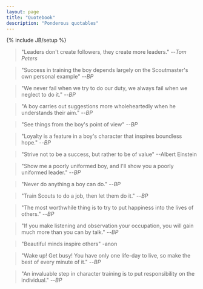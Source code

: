 ```yaml
---
layout: page
title: "Quotebook"
description: "Ponderous quotables"
---
```

{% include JB/setup %}

>"Leaders don't create followers, they create more leaders." --_Tom Peters_

>"Success in training the boy depends largely on the Scoutmaster's own personal example" --_BP_

>"We never fail when we try to do our duty, we always fail when we neglect to do it." --_BP_

>"A boy carries out suggestions more wholeheartedly when he understands their aim." --_BP_

>"See things from the boy's point of view" --_BP_

>"Loyalty is a feature in a boy's character that inspires boundless hope." --_BP_

>"Strive not to be a success, but rather to be of value" --Albert Einstein

>"Show me a poorly uniformed boy, and I'll show you a poorly uniformed leader." --_BP_

>"Never do anything a boy can do." --_BP_

>"Train Scouts to do a job, then let them do it." --_BP_

>"The most worthwhile thing is to try to put happiness into the lives of others." --_BP_

>"If you make listening and observation your occupation, you will gain much more than you can by talk." --_BP_

>"Beautiful minds inspire others" -anon

>"Wake up! Get busy! You have only one life-day to live, so make the best of every minute of it." --_BP_

>"An invaluable step in character training is to put responsibility on the individual." --_BP_